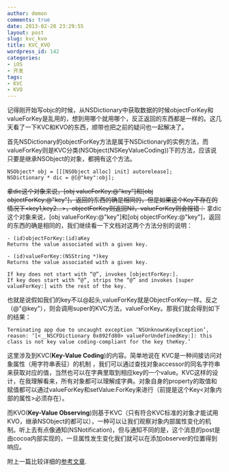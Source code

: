 ```yaml
---
author: demon
comments: true
date: 2013-02-20 23:29:55
layout: post
slug: kvc_kvo
title: KVC_KVO
wordpress_id: 142
categories:
- iOS
- 开发
tags:
- KVC
- KVO
---
```


记得刚开始写objc的时候，从NSDictionary中获取数据的时候objectForKey和valueForKey是乱用的，想到用哪个就用哪个，反正返回的东西都是一样的。这几天看了一下KVC和KVO的东西，顺带也把之前的疑问也一起解决了。

首先NSDictionary的objectForKey方法是属于NSDictionary的实例方法，而valueForKey则是KVC分类(NSObject(NSKeyValueCoding))下的方法，应该说只要是继承NSObject的对象，都拥有这个方法。

    
    NSObject* obj = [[[NSObject alloc] init] autorelease];
    NSDictionary * dic = @[@"key":obj];

~~拿dic这个对象来说，[obj valueForKey:@"key"]和[obj objectForKey:@"key"]，返回的东西的确是相同的，但是如果这个Key不存在的情况下<key1,key2...>，objectForKey则返回Nil，valueForKey则会报错：~~
拿dic这个对象来说，[obj valueForKey:@"key"]和[obj objectForKey:@"key"]，返回的东西的确是相同的，我们继续看一下文档对这两个方法分别的说明：

	- (id)objectForKey:(id)aKey
	Returns the value associated with a given key.

	- (id)valueForKey:(NSString *)key
	Returns the value associated with a given key.

	If key does not start with “@”, invokes [objectForKey:].
	If key does start with “@”, strips the “@” and invokes [super valueForKey:] with the rest of the key.

也就是说假如我们的key不以@起头,valueForKey就是ObjectForKey一样。反之（@"@key"），则会调用super的KVC方法，valueForKey。那我们就会得到如下的结果：

	Terminating app due to uncaught exception ‘NSUnknownKeyException’, reason: ‘[<__NSCFDictionary 0x892fd80> valueForUndefinedKey:]: this class is not key value coding-compliant for the key theKey.’
	
这里涉及到KVC(**Key-Value Coding**)的内容。简单地说在 KVC是一种间接访问对象属性（用字符串表征）的机制 ，我们可以通过查找对象accessor的同名字符串来获取对应的值，当然也可以在字典里取到相应key的一个value。KVC这样的设计，在我理解看来，所有对象都可以理解成字典。对象自身的property的取值和赋值都可以通过valueForKey和setValue:ForKey来进行（前提是这个Key<对象内部的属性>必须存在）。

而KVO(**Key-Value Observing**)则基于KVC（只有符合KVC标准的对象才能试用KVO，继承NSObject的都可以），一种可以让我们观察对象内部属性变化的机制。听上去有点像通知(NSNotification)，但与通知不同的是，这个消息的post是由cocoa内部实现的，一旦属性发生变化我们就可以在添加observer的位置得到响应。

附上一篇比较详细的[参考文章](http://www.cnblogs.com/dark-angel/archive/2011/05/05/2037734.html).
